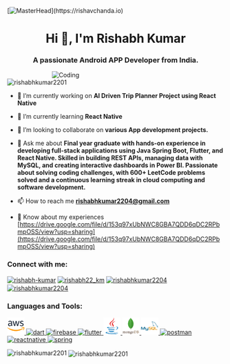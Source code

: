 [![MasterHead](https://1.bp.blogspot.com/-7A4WynwLsM...)](https://rishavchanda.io)

<h1 align="center">Hi 👋, I'm Rishabh Kumar</h1>
<h3 align="center">A passionate Android APP Developer from India.</h3>

<img align="right" alt="Coding" width="400" src="https://cdn.dribbble.com/users/1162077/screenshots/3848914/media/7ed7d5ca074b48b328150e5a231e8d1f.gif">

<p align="left"> <img src="https://komarev.com/ghpvc/?username=rishabhkumar2201&label=Profile%20views&color=0e75b6&style=flat" alt="rishabhkumar2201" /> </p>

- 🔭 I’m currently working on **AI Driven Trip Planner Project using React Native**

- 🌱 I’m currently learning **React Native**

- 👯 I’m looking to collaborate on **various App development projects.**

- 💬 Ask me about **Final year graduate with hands-on experience in developing full-stack applications using Java Spring Boot, Flutter, and React Native. Skilled in building REST APIs, managing data with MySQL, and creating interactive dashboards in Power BI. Passionate about solving coding challenges, with 600+ LeetCode problems solved and a continuous learning streak in cloud computing and software development.**

- 📫 How to reach me **rishabhkumar2204@gmail.com**

- 📄 Know about my experiences [https://drive.google.com/file/d/153q97xUbNWC8GBA7QDD6qDC2RPbmpOSS/view?usp=sharing](https://drive.google.com/file/d/153q97xUbNWC8GBA7QDD6qDC2RPbmpOSS/view?usp=sharing)

<h3 align="left">Connect with me:</h3>
<p align="left">
<a href="https://linkedin.com/in/rishabh-kumar" target="blank"><img align="center" src="https://raw.githubusercontent.com/rahuldkjain/github-profile-readme-generator/master/src/images/icons/Social/linked-in-alt.svg" alt="rishabh-kumar" height="30" width="40" /></a>
<a href="https://www.codechef.com/users/rishabh22_km" target="blank"><img align="center" src="https://cdn.jsdelivr.net/npm/simple-icons@3.1.0/icons/codechef.svg" alt="rishabh22_km" height="30" width="40" /></a>
<a href="https://www.leetcode.com/rishabhkumar2204" target="blank"><img align="center" src="https://raw.githubusercontent.com/rahuldkjain/github-profile-readme-generator/master/src/images/icons/Social/leet-code.svg" alt="rishabhkumar2204" height="30" width="40" /></a>
<a href="https://auth.geeksforgeeks.org/user/rishabhkumar2204" target="blank"><img align="center" src="https://raw.githubusercontent.com/rahuldkjain/github-profile-readme-generator/master/src/images/icons/Social/geeks-for-geeks.svg" alt="rishabhkumar2204" height="30" width="40" /></a>
</p>

<h3 align="left">Languages and Tools:</h3>
<p align="left"> <a href="https://aws.amazon.com" target="_blank" rel="noreferrer"> <img src="https://raw.githubusercontent.com/devicons/devicon/master/icons/amazonwebservices/amazonwebservices-original-wordmark.svg" alt="aws" width="40" height="40"/> </a> <a href="https://dart.dev" target="_blank" rel="noreferrer"> <img src="https://www.vectorlogo.zone/logos/dartlang/dartlang-icon.svg" alt="dart" width="40" height="40"/> </a> <a href="https://firebase.google.com/" target="_blank" rel="noreferrer"> <img src="https://www.vectorlogo.zone/logos/firebase/firebase-icon.svg" alt="firebase" width="40" height="40"/> </a> <a href="https://flutter.dev" target="_blank" rel="noreferrer"> <img src="https://www.vectorlogo.zone/logos/flutterio/flutterio-icon.svg" alt="flutter" width="40" height="40"/> </a> <a href="https://www.java.com" target="_blank" rel="noreferrer"> <img src="https://raw.githubusercontent.com/devicons/devicon/master/icons/java/java-original.svg" alt="java" width="40" height="40"/> </a> <a href="https://www.mongodb.com/" target="_blank" rel="noreferrer"> <img src="https://raw.githubusercontent.com/devicons/devicon/master/icons/mongodb/mongodb-original-wordmark.svg" alt="mongodb" width="40" height="40"/> </a> <a href="https://www.mysql.com/" target="_blank" rel="noreferrer"> <img src="https://raw.githubusercontent.com/devicons/devicon/master/icons/mysql/mysql-original-wordmark.svg" alt="mysql" width="40" height="40"/> </a> <a href="https://postman.com" target="_blank" rel="noreferrer"> <img src="https://www.vectorlogo.zone/logos/getpostman/getpostman-icon.svg" alt="postman" width="40" height="40"/> </a> <a href="https://reactnative.dev/" target="_blank" rel="noreferrer"> <img src="https://reactnative.dev/img/header_logo.svg" alt="reactnative" width="40" height="40"/> </a> <a href="https://spring.io/" target="_blank" rel="noreferrer"> <img src="https://www.vectorlogo.zone/logos/springio/springio-icon.svg" alt="spring" width="40" height="40"/> </a> </p>

<p><img align="left" src="https://github-readme-stats.vercel.app/api/top-langs?username=rishabhkumar2201&show_icons=true&locale=en&layout=compact" alt="rishabhkumar2201" /></p>

<p>&nbsp;<img align="center" src="https://github-readme-stats.vercel.app/api?username=rishabhkumar2201&show_icons=true&locale=en" alt="rishabhkumar2201" /></p>
